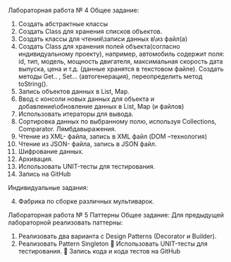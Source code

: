 Лабораторная работа № 4
Общее задание:
1. Создать абстрактные классы
2. Создать Сlass для хранения списков объектов.
3. Создать классы для чтения\записи данных в\из файл(а)
4. Создать Сlass для хранения полей объекта(согласно индивидуальному проекту), например,
автомобиль содержит поля: id, тип, модель, мощность двигателя, максимальная скорость
дата выпуска, цена и т.д. (данные хранятся в текстовом файле). Создать методы Get.. ,
Set… (автогенерация), переопределить метод toString().
5. Запись объектов данных в List, Map.
6. Ввод с консоли новых данных для объекта и добавление\обновление данных в List, Map (и
файлов)
7. Использовать итераторы для вывода.
8. Сортировка данных по выбранному полю, используя Сollections, Соmparator. Лямбдавыражения.
9. Чтение из XML- файла, запись в XML файл (DOM –технология)
10. Чтение из JSON- файла, запись в JSON файл.
11. Шифрование данных.
12. Архивация.
13. Использовать UNIT-тесты для тестирования.
14. Запись на GitHub

Индивидуальные задания:

4. Фабрика по сборке различных мультиварок.


Лабораторная работа № 5
   Паттерны
Общее задание:
Для предыдущей лабораторной реализовать паттерны:
1. Реализовать два варианта с Design Patterns (Decorator и Builder).
2. Реализовать Pattern Singleton 
 Использовать UNIT-тесты для тестирования.
 Запись кода и кода тестов на GitHub

